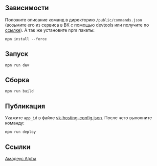 ## Зависимости
Положите описание команд в директорию `/public/commands.json` (возьмите его из сервиса в ВК с помощью devtools или получите по [ссылке](https://xeleos.ddns.net/api/commands)).
А так же установите npm пакеты:
```shell
npm install --force
```

## Запуск
```shell
npm run dev
```

## Сборка
```shell
npm run build
```

## Публикация
Укажите `app_id` в файле [vk-hosting-config.json](./vk-hosting-config.json).
После чего выполните команду:
```shell
npm run deploy
```

## Ссылки
[Амадеус Alpha](https://vk.com/app51547376)
